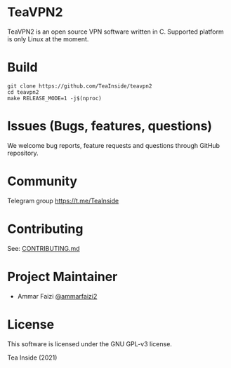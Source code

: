 
# TeaVPN2
TeaVPN2 is an open source VPN software written in C.
Supported platform is only Linux at the moment.


# Build
```
git clone https://github.com/TeaInside/teavpn2
cd teavpn2
make RELEASE_MODE=1 -j$(nproc)
```

# Issues (Bugs, features, questions)
We welcome bug reports, feature requests and questions through GitHub
repository.


# Community
Telegram group https://t.me/TeaInside


# Contributing
See: [CONTRIBUTING.md](https://github.com/TeaInside/teavpn2/blob/master/README.md)


# Project Maintainer
- Ammar Faizi [@ammarfaizi2](https://github.com/ammarfaizi2)


# License
This software is licensed under the GNU GPL-v3 license.

Tea Inside (2021)
